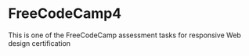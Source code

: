 # FreeCodeCamp4
This is one of the FreeCodeCamp assessment tasks for responsive Web design certification 
